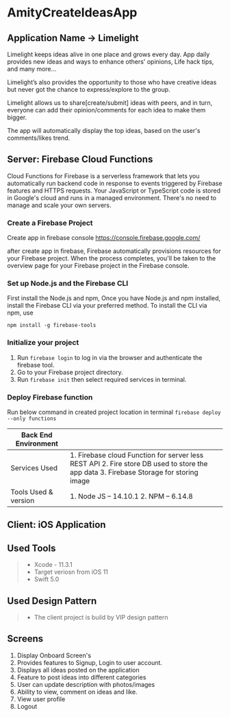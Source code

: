 # AmityCreateIdeasApp

## Application Name -> Limelight

Limelight keeps ideas alive in one place and grows every day. App daily provides new ideas and ways to enhance others' opinions, Life hack tips, and many more...

Limelight’s also provides the opportunity to those who have creative ideas but never got the chance to express/explore to the group.

Limelight allows us to share[create/submit] ideas with peers, and in turn, everyone can add their opinion/comments for each idea to make them bigger.

The app will automatically display the top ideas, based on the user's comments/likes trend.

## Server: Firebase Cloud Functions 

Cloud Functions for Firebase is a serverless framework that lets you automatically run backend code in response to events triggered by Firebase features and HTTPS requests. Your JavaScript or TypeScript code is stored in Google's cloud and runs in a managed environment. There's no need to manage and scale your own servers.

### Create a Firebase Project
Create app in firebase console 
https://console.firebase.google.com/

after create app in firebase, Firebase automatically provisions resources for your Firebase project. When the process completes, you'll be taken to the overview page for your Firebase project in the Firebase console.

### Set up Node.js and the Firebase CLI

First install the Node.js and npm, Once you have Node.js and npm installed, install the Firebase CLI via your preferred method. To install the CLI via npm, use 

`npm install -g firebase-tools`

### Initialize your project

1. Run `firebase login` to log in via the browser and authenticate the firebase tool.
2. Go to your Firebase project directory.
3. Run `firebase init` then select required services in terminal.

### Deploy Firebase function
Run below command in created project location in terminal
`firebase deploy --only functions`


| Back End Environment |      |
| ---------------------- | ------ |
| Services Used      | 1.     Firebase cloud Function for server less REST API  2. Fire store DB used to store the app data   3.  Firebase Storage for storing image       |
| Tools Used & version   | 1.   Node JS – 14.10.1      2.  NPM – 6.14.8        |


## Client: iOS Application

Used Tools
------------
> - Xcode - 11.3.1
> - Target veriosn from iOS 11
> - Swift 5.0

Used Design Pattern
-------------------
> - The client project is build by VIP design pattern

Screens
-------
1. Display Onboard Screen's
2. Provides features to Signup, Login to user account.
3. Displays all ideas posted on the application
4. Feature to post ideas into different categories
5. User can update description with photos/images
6. Ability to view, comment on ideas and like.
7. View user profile
8. Logout 
